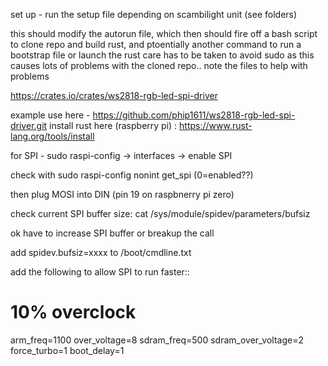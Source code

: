 set up - run the setup file depending on scambilight unit (see folders)

this should modify the autorun file, which then should
fire off a bash script to clone repo and build rust, and ptoentially
another command to run a bootstrap file or launch the rust
care has to be taken to avoid sudo as this causes lots of problems with the cloned
repo.. note the files to help with problems




https://crates.io/crates/ws2818-rgb-led-spi-driver

example use here - https://github.com/phip1611/ws2818-rgb-led-spi-driver.git
install rust here (raspberry pi) : https://www.rust-lang.org/tools/install

for SPI - sudo raspi-config -> interfaces -> enable SPI

check with sudo raspi-config nonint get_spi (0=enabled??)

then plug MOSI into DIN (pin 19 on raspbnerry pi zero)

check current SPI buffer size: cat /sys/module/spidev/parameters/bufsiz

ok have to increase SPI buffer or breakup the call

add spidev.bufsiz=xxxx to /boot/cmdline.txt


add the following to allow SPI to run faster::
# 10% overclock
arm_freq=1100
over_voltage=8
sdram_freq=500
sdram_over_voltage=2
force_turbo=1
boot_delay=1